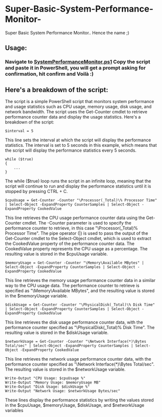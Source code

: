 # Super-Basic-System-Performance-Monitor-
Super Basic System Performance Monitor.. Hence the name ;)

## Usage: 

### Navigate to [SystemPerformanceMonitor.ps1](./SystemPerformanceMonitor.ps1) Copy the script and paste it in PowerShell, you will get a prompt asking for confirmation, hit confirm and Voilà :)

## Here's a breakdown of the script:

The script is a simple PowerShell script that monitors system performance and usage statistics such as CPU usage, memory usage, disk usage, and network bandwidth. The script uses the Get-Counter cmdlet to retrieve performance counter data and display the usage statistics. Here's a breakdown of the script:
```
$interval = 5
```
This line sets the interval at which the script will display the performance statistics. The interval is set to 5 seconds in this example, which means that the script will display the performance statistics every 5 seconds.
```
while ($true)
{
    ...
}
```
The while ($true) loop runs the script in an infinite loop, meaning that the script will continue to run and display the performance statistics until it is stopped by pressing CTRL + C.
```
$cpuUsage = Get-Counter -Counter "\Processor(_Total)\% Processor Time" | Select-Object -ExpandProperty CounterSamples | Select-Object -ExpandProperty CookedValue
```
This line retrieves the CPU usage performance counter data using the Get-Counter cmdlet. The -Counter parameter is used to specify the performance counter to retrieve, in this case "\Processor(_Total)\% Processor Time". The pipe operator (|) is used to pass the output of the Get-Counter cmdlet to the Select-Object cmdlet, which is used to extract the CookedValue property of the performance counter data. The CookedValue property represents the CPU usage as a percentage. The resulting value is stored in the $cpuUsage variable.
```
$memoryUsage = Get-Counter -Counter "\Memory\Available MBytes" | Select-Object -ExpandProperty CounterSamples | Select-Object -ExpandProperty CookedValue
```
This line retrieves the memory usage performance counter data in a similar way to the CPU usage data. The performance counter to retrieve is specified as "\Memory\Available MBytes", and the resulting value is stored in the $memoryUsage variable.
```
$diskUsage = Get-Counter -Counter "\PhysicalDisk(_Total)\% Disk Time" | Select-Object -ExpandProperty CounterSamples | Select-Object -ExpandProperty CookedValue
```
This line retrieves the disk usage performance counter data, with the performance counter specified as "\PhysicalDisk(_Total)\% Disk Time". The resulting value is stored in the $diskUsage variable.
```
$networkUsage = Get-Counter -Counter "\Network Interface(*)\Bytes Total/sec" | Select-Object -ExpandProperty CounterSamples | Select-Object -ExpandProperty CookedValue
```
This line retrieves the network usage performance counter data, with the performance counter specified as "\Network Interface(*)\Bytes Total/sec". The resulting value is stored in the $networkUsage variable.
```
Write-Output "CPU Usage: $cpuUsage %"
Write-Output "Memory Usage: $memoryUsage MB"
Write-Output "Disk Usage: $diskUsage %"
Write-Output "Network Usage: $networkUsage Bytes/sec"
```

These lines display the performance statistics by writing the values stored in the $cpuUsage, $memoryUsage, $diskUsage, and $networkUsage variables
